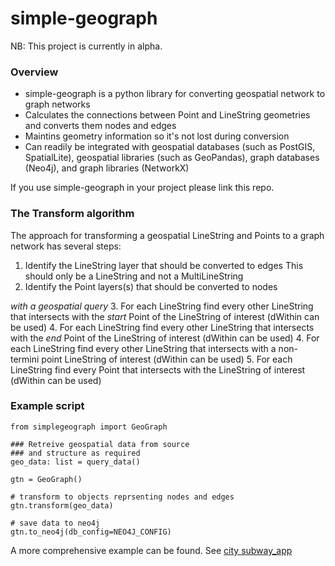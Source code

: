 # simple-geograph

NB: This project is currently in alpha.

### Overview

- simple-geograph is a python library for converting geospatial network to graph networks
- Calculates the connections between Point and LineString geometries and converts them nodes and edges
- Maintins geometry information so it's not lost during conversion
- Can readily be integrated with geospatial databases (such as PostGIS, SpatialLite), geospatial libraries (such as GeoPandas), graph databases (Neo4j), and graph libraries (NetworkX)

If you use simple-geograph in your project please link this repo.

### The Transform algorithm

The approach for transforming a geospatial LineString and Points to a graph network has several steps:

1. Identify the LineString layer that should be converted to edges This should only be a LineString and not a MultiLineString
2. Identify the Point layers(s) that should be converted to nodes

*with a geospatial query*
3. For each LineString find every other LineString that intersects with the _start_ Point of the LineString of interest (dWithin can be used)
4. For each LineString find every other LineString that intersects with the _end_ Point of the LineString of interest (dWithin can be used)
4. For each LineString find every other LineString that intersects with a non-termini point LineString of interest (dWithin can be used)
5. For each LineString find every Point that intersects with the LineString of interest (dWithin can be used)

### Example script
```
from simplegeograph import GeoGraph

### Retreive geospatial data from source
### and structure as required
geo_data: list = query_data()

gtn = GeoGraph()

# transform to objects reprsenting nodes and edges
gtn.transform(geo_data)

# save data to neo4j
gtn.to_neo4j(db_config=NEO4J_CONFIG)
```
A more comprehensive example can be found. See [city subway_app](examples/city/)
